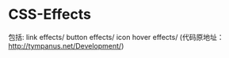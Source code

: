 # CSS-Effects
包括:
link effects/
button effects/
icon hover effects/
(代码原地址：http://tympanus.net/Development/)
